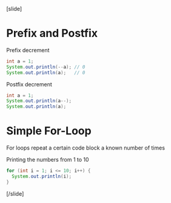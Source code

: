 [slide]
# Prefix and Postfix
Prefix decrement
```java
int a = 1; 
System.out.println(--a); // 0
System.out.println(a);   // 0
```
Postfix decrement
```java
int a = 1;
System.out.println(a--);
System.out.println(a);
```
# Simple For-Loop
For loops repeat a certain code block a known number of times

Printing the numbers from 1 to 10
```java
for (int i = 1; i <= 10; i++) {
  System.out.println(i);
}
```
[/slide]
